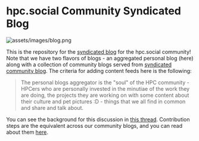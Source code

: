 # hpc.social Community Syndicated Blog

![assets/images/blog.png](assets/images/blog.png)

This is the repository for the [syndicated blog](https://hpc.social/projects/blog/) for the hpc.social community!
Note that we have two flavors of blogs - an aggregated personal blog (here) along with a collection
of community blogs served from  [syndicated community blog](https://hpc.social/community-blog/).
The criteria for adding content feeds here is the following:

> The personal blogs aggregator is the "soul" of the HPC community - HPCers who are personally invested in the minutiae of the work they are doing, the projects they are working on with some content about their culture and pet pictures :D - things that we all find in common and share and talk about.

You can see the background for this discussion in [this thread](https://github.com/hpc-social/blog/pull/13).
Contribution steps are the equivalent across our community blogs, and you can
read about them [here](https://github.com/hpc-social/blog).
